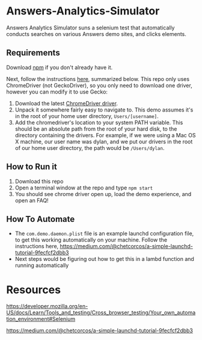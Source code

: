 # Answers-Analytics-Simulator

Answers Analytics Simulator suns a selenium test that automatically conducts searches on various Answers demo sites, and clicks elements. 

## Requirements
Download [npm](https://www.npmjs.com/get-npm) if you don't already have it.

Next, follow the instructions [here](https://developer.mozilla.org/en-US/docs/Learn/Tools_and_testing/Cross_browser_testing/Your_own_automation_environment#Setting_up_Selenium_in_Node), summarized below. This repo only uses ChromeDriver (not GeckoDriver), so you only need to download one driver, however you can modify it to use Gecko:

1. Download the latest [ChromeDriver driver](https://chromedriver.chromium.org/downloads).
2. Unpack it somewhere fairly easy to navigate to. This demo assumes it's in the root of your home user directory, `Users/[username]`.
3. Add the chromedriver's location to your system PATH variable. This should be an absolute path from the root of your hard disk, to the directory containing the drivers. For example, if we were using a Mac OS X machine, our user name was dylan, and we put our drivers in the root of our home user directory, the path would be `/Users/dylan`. 

## How to Run it
 1. Download this repo
 2. Open a terminal window at the repo and type `npm start`
 2. You should see chrome driver open up, load the demo experience, and open an FAQ!


## How To Automate
* The `com.demo.daemon.plist` file is an example launchd configuration file, to get this working automatically on your machine. Follow the instructions here, https://medium.com/@chetcorcos/a-simple-launchd-tutorial-9fecfcf2dbb3
* Next steps would be figuring out how to get this in a lambd function and running automatically

# Resources
https://developer.mozilla.org/en-US/docs/Learn/Tools_and_testing/Cross_browser_testing/Your_own_automation_environment#Selenium

https://medium.com/@chetcorcos/a-simple-launchd-tutorial-9fecfcf2dbb3